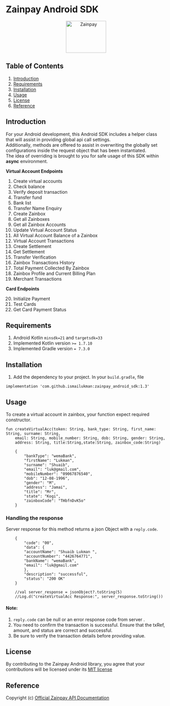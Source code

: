 # Zainpay Android SDK

<p align="center">  
   <img title="Zainpay" height="100" src="https://github.com/shahidsani/zainpay-flutter-sdk/blob/main/zainpay.png" width="50%"/>
</p>  

## Table of Contents
1. [Introduction](#introduction)
2. [Requirements](#requirements)
3. [Installation](#installation)
4. [Usage](#usage)
5. [License](#License)
6. [Reference](#Reference)

## Introduction
For your Android development, this Android SDK includes a helper class that will assist in providing global api call settings. <br/>
Additionally, methods are offered to assist in overwriting the globally set configurations inside the request object that has been instantiated.<br/>
The idea of overriding is brought to you for safe usage of this SDK within **async** environment.

**Virtual Account Endpoints**

1. Create virtual accounts
2. Check balance
3. Verify deposit transaction
4. Transfer fund
5. Bank list
6. Transfer Name Enquiry
7. Create Zainbox
8. Get all Zainboxes
9. Get all Zainbox Accounts
10. Update Virtual Account Status
11. All Virtual Account Balance of a Zainbox
12. Virtual Account Transactions
13. Create Settlement
14. Get Settlement
15. Transfer Verification
16. Zainbox Transactions History
17. Total Payment Collected By Zainbox
18. Zainbox Profile and Current Billing Plan
19. Merchant Transactions

**Card Endpoints**

20. Initialize Payment
21. Test Cards
22. Get Card Payment Status

## Requirements

1. Android Kotlin `minsdk=21` and `targetsdk=33`
2. Implemented Kotlin version `>= 1.7.10`
3. Implemented Gradle version `= 7.3.0` 

## Installation

1. Add the dependency to your project. In your `build.gradle`, file 
```
implementation 'com.github.ismailukman:zainpay_android_sdk:1.3'
```

## Usage

To create a virtual account in zainbox, your function expect required constructor.

    fun createVirtualAcc(token: String, bank_type: String, first_name: String, surname: String,
        email: String, mobile_number: String, dob: String, gender: String,
        address: String, title:String,state:String, zainbox_code:String)

        {
            "bankType": "wemaBank",
            "firstName": "Lukman",
            "surname": "Shuaib",
            "email": "luk@gmail.com",
            "mobileNumber": "09067876540",
            "dob": "12-08-1996",
            "gender": "M",
            "address": "Jamai",
            "title": "Mr",
            "state": "Kogi",
            "zainboxCode": "THbfnDvK5o"
        }

### Handling the response

Server response for this method returns a json Object with a `reply.code`.

        {
            "code": "00",
            "data": {
            "accountName": "Shuaib Lukman ",
            "accountNumber": "4426764771",
            "bankName": "wemaBank",
            "email": "luk@gmail.com"
            },
            "description": "successful",
            "status": "200 OK"
        }

        //val server_response = jsonObject?.toString(5)
        //Log.d("createVirtualAcc Response:", server_response.toString())

#### Note:

1. `reply.code` can be null or an error response code from server .
2. You need to confirm the transaction is successful. Ensure that the txRef, amount, and status are correct and successful.
3. Be sure to verify the transaction details before providing value.

## License

By contributing to the Zainpay Android library, you agree that your contributions will be licensed under its [MIT license](/License.md)
 

## Reference
Copyright (c) [Official Zainpay API Documentation](https://zainpay.ng/developers)
